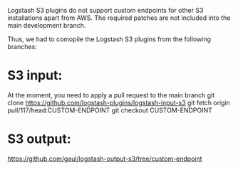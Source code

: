 Logstash S3 plugins do not support custom endpoints for other S3 installations
apart from AWS. The required patches are not included into the main development
branch.

Thus, we had to comopile the Logstash S3 plugins from the following branches:
# S3 input:
  At the moment, you need to apply a pull request to the main branch
  git clone https://github.com/logstash-plugins/logstash-input-s3
  git fetch origin pull/117/head:CUSTOM-ENDPOINT
  git checkout CUSTOM-ENDPOINT

# S3 output:
  https://github.com/gaul/logstash-output-s3/tree/custom-endpoint 
